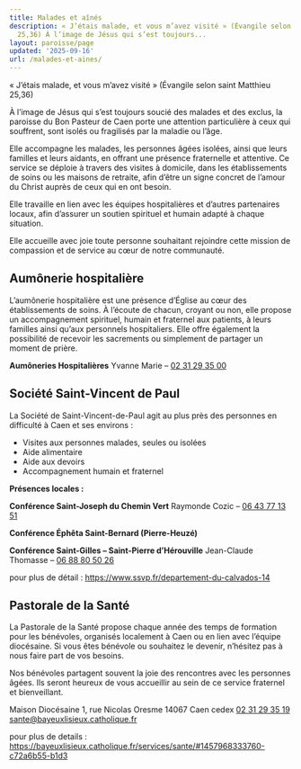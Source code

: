 ```yaml
---
title: Malades et aînés
description: « J’étais malade, et vous m’avez visité » (Évangile selon saint Matthieu
  25,36) À l’image de Jésus qui s’est toujours...
layout: paroisse/page
updated: '2025-09-16'
url: /malades-et-aines/
---
```


« J’étais malade, et vous m’avez visité » (Évangile selon saint Matthieu 25,36)

À l’image de Jésus qui s’est toujours soucié des malades et des exclus, la paroisse du Bon Pasteur de Caen porte une attention particulière à ceux qui souffrent, sont isolés ou fragilisés par la maladie ou l’âge.

Elle accompagne les malades, les personnes âgées isolées, ainsi que leurs familles et leurs aidants, en offrant une présence fraternelle et attentive. Ce service se déploie à travers des visites à domicile, dans les établissements de soins ou les maisons de retraite, afin d’être un signe concret de l’amour du Christ auprès de ceux qui en ont besoin.

Elle travaille en lien avec les équipes hospitalières et d’autres partenaires locaux, afin d’assurer un soutien spirituel et humain adapté à chaque situation.

Elle accueille avec joie toute personne souhaitant rejoindre cette mission de compassion et de service au cœur de notre communauté.

## Aumônerie hospitalière[](https://github.com/gnodet/bonpasteur/tree/main/content#aum%C3%B4nerie-hospitali%C3%A8re)

L’aumônerie hospitalière est une présence d’Église au cœur des établissements de soins. À l’écoute de chacun, croyant ou non, elle propose un accompagnement spirituel, humain et fraternel aux patients, à leurs familles ainsi qu’aux personnels hospitaliers. Elle offre également la possibilité de recevoir les sacrements ou simplement de partager un moment de prière.

**Aumôneries Hospitalières** Yvanne Marie – [02 31 29 35 00](tel:+33231293500)

## Société Saint-Vincent de Paul[](https://github.com/gnodet/bonpasteur/tree/main/content#soci%C3%A9t%C3%A9-saint-vincent-de-paul)

La Société de Saint-Vincent-de-Paul agit au plus près des personnes en difficulté à Caen et ses environs :

  * Visites aux personnes malades, seules ou isolées
  * Aide alimentaire
  * Aide aux devoirs
  * Accompagnement humain et fraternel

**Présences locales :**

**Conférence Saint-Joseph du Chemin Vert** Raymonde Cozic – [06 43 77 13 51](tel:+33643771351)

**Conférence Éphêta Saint-Bernard (Pierre-Heuzé)**

**Conférence Saint-Gilles – Saint-Pierre d’Hérouville** Jean-Claude Thomasse – [06 88 80 50 26](tel:+33688805026)

pour plus de détail : <https://www.ssvp.fr/departement-du-calvados-14>

## Pastorale de la Santé[](https://github.com/gnodet/bonpasteur/tree/main/content#pastorale-de-la-sant%C3%A9)

La Pastorale de la Santé propose chaque année des temps de formation pour les bénévoles, organisés localement à Caen ou en lien avec l’équipe diocésaine. Si vous êtes bénévole ou souhaitez le devenir, n’hésitez pas à nous faire part de vos besoins.

Nos bénévoles partagent souvent la joie des rencontres avec les personnes âgées. Ils seront heureux de vous accueillir au sein de ce service fraternel et bienveillant.

Maison Diocésaine 1, rue Nicolas Oresme 14067 Caen cedex [02 31 29 35 19](tel:+33231293519) [sante@bayeuxlisieux.catholique.fr](mailto:sante@bayeuxlisieux.catholique.fr)

pour plus de details : <https://bayeuxlisieux.catholique.fr/services/sante/#1457968333760-c72a6b55-b1d3>